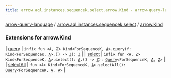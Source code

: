 ```yaml
---
title: arrow.aql.instances.sequencek.select.arrow.Kind - arrow-query-language
---
```


[arrow-query-language](../../index.html) / [arrow.aql.instances.sequencek.select](../index.html) / [arrow.Kind](./index.html)

### Extensions for arrow.Kind

| [query](query.html) | `infix fun <A, Z> Kind<ForSequenceK, `[`A`](query.html#A)`>.query(f: Kind<ForSequenceK, `[`A`](query.html#A)`>.() -> `[`Z`](query.html#Z)`): `[`Z`](query.html#Z) |
| [select](select.html) | `infix fun <A, Z> Kind<ForSequenceK, `[`A`](select.html#A)`>.select(f: `[`A`](select.html#A)`.() -> `[`Z`](select.html#Z)`): `[`Query`](../../arrow.aql/-query/index.html)`<ForSequenceK, `[`A`](select.html#A)`, `[`Z`](select.html#Z)`>` |
| [selectAll](select-all.html) | `fun <A> Kind<ForSequenceK, `[`A`](select-all.html#A)`>.selectAll(): `[`Query`](../../arrow.aql/-query/index.html)`<ForSequenceK, `[`A`](select-all.html#A)`, `[`A`](select-all.html#A)`>` |

